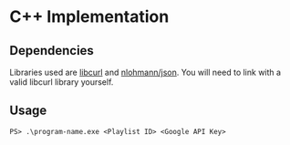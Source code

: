 # C++ Implementation

## Dependencies

Libraries used are [libcurl](https://curl.haxx.se/libcurl/) and [nlohmann/json](https://github.com/nlohmann/json). You will need to link with a valid libcurl library yourself.

## Usage

`PS> .\program-name.exe <Playlist ID> <Google API Key>`
